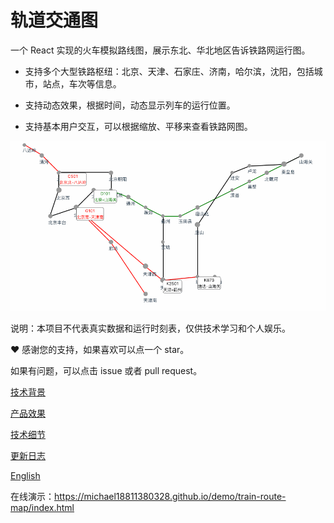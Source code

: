 # 轨道交通图

一个 React 实现的火车模拟路线图，展示东北、华北地区告诉铁路网运行图。

- 支持多个大型铁路枢纽：北京、天津、石家庄、济南，哈尔滨，沈阳，包括城市，站点，车次等信息。

- 支持动态效果，根据时间，动态显示列车的运行位置。

- 支持基本用户交互，可以根据缩放、平移来查看铁路网图。

![demo](demo.gif)

说明：本项目不代表真实数据和运行时刻表，仅供技术学习和个人娱乐。

:heart: 感谢您的支持，如果喜欢可以点一个 star。

如果有问题，可以点击 issue 或者 pull request。

[技术背景](./docs/function.md)

[产品效果](./docs/product-requirement.md)

[技术细节](./docs/technical-detail.md)

[更新日志](./docs/change-log.md)

[English](./README-en.md)

在线演示：https://michael18811380328.github.io/demo/train-route-map/index.html

